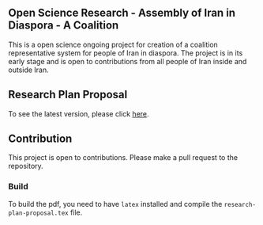 ## Open Science Research - Assembly of Iran in Diaspora - A Coalition

This is a open science ongoing project for creation of a coalition representative system for people of Iran in diaspora. The project is in its early stage and is open to contributions from all people of Iran inside and outside Iran. 

## Research Plan Proposal


To see the latest version, please click [here](https://github.com/osairan/os-plan-coalition-iran/raw/main/research-plan-proposal.pdf).



## Contribution

This project is open to contributions. Please make a pull request to the repository.

### Build
To build the pdf, you need to have `latex` installed and compile the `research-plan-proposal.tex` file.